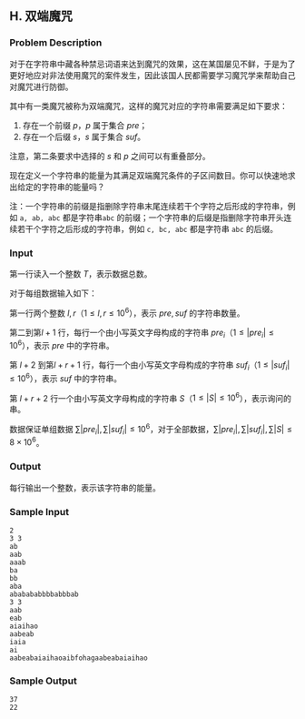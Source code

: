 ## H. 双端魔咒

### Problem Description

对于在字符串中藏各种禁忌词语来达到魔咒的效果，这在某国屡见不鲜，于是为了更好地应对非法使用魔咒的案件发生，因此该国人民都需要学习魔咒学来帮助自己对魔咒进行防御。

其中有一类魔咒被称为双端魔咒，这样的魔咒对应的字符串需要满足如下要求：

1.  存在一个前缀 $p$，$p$     属于集合 $pre$；
2.  存在一个后缀 $s$，$s$     属于集合 $suf$。

注意，第二条要求中选择的 $s$ 和 $p$ 之间可以有重叠部分。

现在定义一个字符串的能量为其满足双端魔咒条件的子区间数目。你可以快速地求出给定的字符串的能量吗？

注：一个字符串的前缀是指删除字符串末尾连续若干个字符之后形成的字符串，例如 $\texttt{a, ab, abc}$ 都是字符串$\texttt{abc}$ 的前缀；一个字符串的后缀是指删除字符串开头连续若干个字符之后形成的字符串，例如 $\texttt{c, bc, abc}$ 都是字符串 $\texttt{abc}$ 的后缀。

### Input

第一行读入一个整数 $T$，表示数据总数。

对于每组数据输入如下：

第一行两个整数 $l,r$（$1\le l,r\le 10^6$），表示 $pre,suf$ 的字符串数量。

第二到第$l+1$ 行，每行一个由小写英文字母构成的字符串 $pre_i$（$1\le |pre_i|\le 10^6$），表示 $pre$ 中的字符串。

第 $l+2$ 到第$l+r+1$ 行，每行一个由小写英文字母构成的字符串 $suf_i$（$1\le |suf_i|\le 10^6$），表示 $suf$ 中的字符串。

第 $l+r+2$ 行一个由小写英文字母构成的字符串 $S$（$1\le |S|\le 10^6$），表示询问的串。

数据保证单组数据 $\sum |pre_i|, \sum |suf_i| \le 10^6$，对于全部数据，$\sum |pre_i|, \sum |suf_i|,\sum |S| \le 8\times 10^6$。

### Output

每行输出一个整数，表示该字符串的能量。

### Sample Input

```plain
2
3 3
ab
aab
aaab
ba
bb
aba
ababababbbbabbbab
3 3
aab
eab
aiaihao
aabeab
iaia
ai
aabeabaiaihaoaibfohagaabeabaiaihao
```

### Sample Output

```plain
37
22
```


